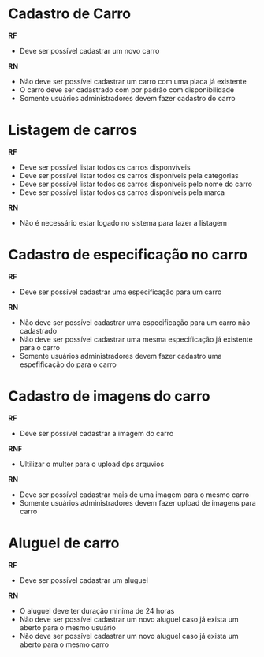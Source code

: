 # Cadastro de Carro
**RF**
- Deve ser possível cadastrar um novo carro

**RN**
- Não deve ser possível cadastrar um carro com uma placa já existente
- O carro deve ser cadastrado com por padrão com disponibilidade
- Somente usuários administradores devem fazer cadastro do carro

# Listagem de carros
**RF**
- Deve ser possível listar todos os carros disponvíveis
- Deve ser possível listar todos os carros disponíveis pela categorias
- Deve ser possível listar todos os carros disponíveis pelo nome do carro
- Deve ser possível listar todos os carros disponíveis pela marca

**RN**
- Não é necessário estar logado no sistema para fazer a listagem

# Cadastro de especificação no carro
**RF**
- Deve ser possível cadastrar uma especificação para um carro

**RN**
- Não deve ser possível cadastrar uma especificação para um carro não cadastrado
- Não deve ser possível cadastrar uma mesma especificação já existente para o carro
- Somente usuários administradores devem fazer cadastro uma espefificação do para o carro

# Cadastro de imagens do carro
**RF**
- Deve ser possível cadastrar a imagem do carro

**RNF**
- Ultilizar o multer para o upload dps arquvios

**RN**
- Deve ser possível cadastrar mais de uma imagem para o mesmo carro
- Somente usuários administradores devem fazer upload de imagens para carro

# Aluguel de carro
**RF**
- Deve ser possível cadastrar um aluguel

**RN**
- O aluguel deve ter duração minima de 24 horas
- Não deve ser possível cadastrar um novo aluguel caso já exista um aberto para o mesmo usuário
- Não deve ser possível cadastrar um novo aluguel caso já exista um aberto para o mesmo carro